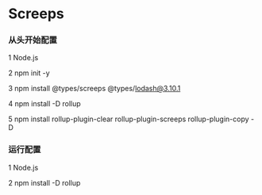 # Screeps

### 从头开始配置

1 Node.js

2 npm init -y

3 npm install @types/screeps @types/lodash@3.10.1

4 npm install -D rollup

5 npm install rollup-plugin-clear rollup-plugin-screeps rollup-plugin-copy -D

### 运行配置

1 Node.js

2 npm install -D rollup